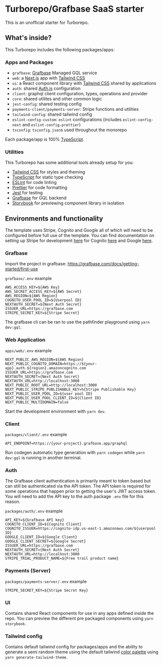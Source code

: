 # Turborepo/Grafbase SaaS starter

This is an unofficial starter for Turborepo.

## What's inside?

This Turborepo includes the following packages/apps:

### Apps and Packages

- `grafbase`: [Grafbase](https://grafbase.com/) Managed GQL service
- `web`: a [Next.js](https://nextjs.org) app with [Tailwind CSS](https://tailwindcss.com/)
- `ui`: a React component library with [Tailwind CSS](https://tailwindcss.com/) shared by applications
- `auth`: shared [Auth.js](https://authjs.dev) configuration
- `client`: graphql client configuration, types, operations and provider
- `core`: shared utilites and other common logic
- `jest-config`: shared testing config
- `payments-client/payments-server`: Stripe functions and utilities
- `tailwind-config`: shared tailwind config
- `eslint-config-custom`: `eslint` configurations (includes `eslint-config-next` and `eslint-config-prettier`)
- `tsconfig`: `tsconfig.json`s used throughout the monorepo

Each package/app is 100% [TypeScript](https://www.typescriptlang.org/).

### Utilities

This Turborepo has some additional tools already setup for you:

- [Tailwind CSS](https://tailwindcss.com/) for styles and theming
- [TypeScript](https://www.typescriptlang.org/) for static type checking
- [ESLint](https://eslint.org/) for code linting
- [Prettier](https://prettier.io) for code formatting
- [Jest](https://jestjs.io/) for testing
- [Grafbase](https://grafbase.com/) for GQL backend
- [Storybook](https://storybook.js.org/) for previewing component library in isolation

## Environments and functionality

The template uses Stripe, Cognito and Google all of which will need to be configured before full use of the template. You can find documentation on setting up Stripe for development [here](https://dashboard.stripe.com/register) for Cognito [here](https://docs.aws.amazon.com/cognito/latest/developerguide/cognito-getting-started.html) and Google [here](https://developers.google.com/identity/gsi/web/guides/get-google-api-clientid).

### Grafbase

Import the project in grafbase: https://grafbase.com/docs/getting-started/first-use

`grafbase/.env` example

```
AWS_ACCESS_KEY=${AWS Key}
AWS_SECRET_ACCESS_KEY=${AWS Secret}
AWS_REGION=${AWS Region}
COGNITO_USER_POOL_ID=${Userpool ID}
NEXTAUTH_SECRET=${Next Auth Secret}
ISSUER_URL=https://grafbase.com
STRIPE_SECRET_KEY=${Stripe Secret}
```

The grafbase cli can be ran to use the pathfinder playground using `yarn dev:gql`.

### Web Application

`apps/web/.env` example

```
NEXT_PUBLIC_AWS_REGION=${AWS Region}
NEXT_PUBLIC_COGNITO_DOMAIN=https://${your-app}.auth.${region}.amazoncognito.com
ISSUER_URL=https://grafbase.com
NEXTAUTH_SECRET={Next Auth Secret}
NEXTAUTH_URL=http://localhost:3000
NEXT_PUBLIC_ROOT_URL=http://localhost:3000
NEXT_PUBLIC_STRIPE_PUBLISHABLE_KEY=%{Stripe Publishable Key}
NEXT_PUBLIC_USER_POOL_ID=${user pool ID}
NEXT_PUBLIC_USER_POOL_CLIENT_ID=${Client ID}
NEXT_PUBLIC_MULTIDOMAIN=false
```

Start the development environment with `yarn dev`.

### Client

`packages/client/.env` example

```
API_ENDPOINT=https://{your-project}.grafbase.app/graphql
```

Run codegen automatic type generation with `yarn codegen` while `yarn dev:gql` is running in another terminal.

### Auth

The Grafbase client authentication is primarily meant to token based but can still be authenticated via the API token. The API token is required for some operations that happen prior to getting the user's JWT access token. You will need to add the API key to the auth package `.env` file for this reason.

`packages/auth/.env` example

```
API_KEY=${Grafbase API key}
COGNITO_CLIENT_ID=${Cognito Client}
COGNITO_ISSUER=https://cognito-idp.us-east-1.amazonaws.com/${userpool ID}
GOOGLE_CLIENT_ID=${Google Client}
GOOGLE_CLIENT_SECRET=${Google Secret}
ISSUER_URL=https://grafbase.com
NEXTAUTH_SECRET={Next Auth Secret}
NEXTAUTH_URL=http://localhost:3000
STRIPE_TRIAL_PRODUCT_NAME=${Free trail product name}
```

### Payments (Server)

`packages/payments-server/.env` example

```
STRIPE_SECRET_KEY=${Stripe Secret Key}
```

### UI

Contains shared React components for use in any apps defined inside the repo. You can preview the different pre packaged components using `yarn storybook`.

### Tailwind config

Contains default tailwind config for packages/apps and the ability to generate a semi random theme using the default tailwind [color palette](https://tailwindcss.com/docs/customizing-colors) using `yarn generate-tailwind-theme`.
